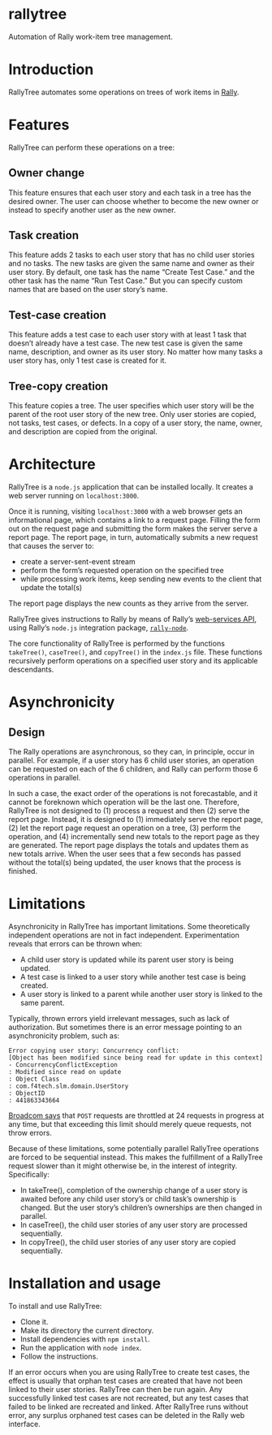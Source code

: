 # rallytree
Automation of Rally work-item tree management.
# Introduction
RallyTree automates some operations on trees of work items in [Rally](https://www.broadcom.com/products/software/agile-development/rally-software). 

# Features
RallyTree can perform these operations on a tree:

## Owner change
This feature ensures that each user story and each task in a tree has the desired owner. The user can choose whether to become the new owner or instead to specify another user as the new owner.

## Task creation
This feature adds 2 tasks to each user story that has no child user stories and no tasks. The new tasks are given the same name and owner as their user story. By default, one task has the name “Create Test Case.” and the other task has the name “Run Test Case.” But you can specify custom names that are based on the user story’s name.

## Test-case creation
This feature adds a test case to each user story with at least 1 task that doesn’t already have a test case. The new test case is given the same name, description, and owner as its user story. No matter how many tasks a user story has, only 1 test case is created for it.

## Tree-copy creation
This feature copies a tree. The user specifies which user story will be the parent of the root user story of the new tree. Only user stories are copied, not tasks, test cases, or defects. In a copy of a user story, the name, owner, and description are copied from the original.

# Architecture
RallyTree is a `node.js` application that can be installed locally. It creates a web server running on `localhost:3000`.

Once it is running, visiting `localhost:3000` with a web browser gets an informational page, which contains a link to a request page. Filling the form out on the request page and submitting the form makes the server serve a report page. The report page, in turn, automatically submits a new request that causes the server to:

- create a server-sent-event stream
- perform the form’s requested operation on the specified tree
- while processing work items, keep sending new events to the client that update the total(s)

The report page displays the new counts as they arrive from the server.

RallyTree gives instructions to Rally by means of Rally’s [web-services API](https://rally1.rallydev.com/slm/doc/webservice/), using Rally’s `node.js` integration package, [`rally-node`](https://github.com/RallyTools/rally-node).

The core functionality of RallyTree is performed by the functions `takeTree()`, `caseTree()`, and `copyTree()` in the `index.js` file. These functions recursively perform operations on a specified user story and its applicable descendants.

# Asynchronicity

## Design
The Rally operations are asynchronous, so they can, in principle, occur in parallel. For example, if a user story has 6 child user stories, an operation can be requested on each of the 6 children, and Rally can perform those 6 operations in parallel.

In such a case, the exact order of the operations is not forecastable, and it cannot be foreknown which operation will be the last one. Therefore, RallyTree is not designed to (1) process a request and then (2) serve the report page. Instead, it is designed to (1) immediately serve the report page, (2) let the report page request an operation on a tree, (3) perform the operation, and (4) incrementally send new totals to the report page as they are generated. The report page displays the totals and updates them as new totals arrive. When the user sees that a few seconds has passed without the total(s) being updated, the user knows that the process is finished.

# Limitations
Asynchronicity in RallyTree has important limitations. Some theoretically independent operations are not in fact independent. Experimentation reveals that errors can be thrown when:

- A child user story is updated while its parent user story is being updated.
- A test case is linked to a user story while another test case is being created.
- A user story is linked to a parent while another user story is linked to the same parent.

Typically, thrown errors yield irrelevant messages, such as lack of authorization. But sometimes there is an error message pointing to an asynchronicity problem, such as:

```
Error copying user story: Concurrency conflict:
[Object has been modified since being read for update in this context]
- ConcurrencyConflictException
: Modified since read on update
: Object Class
: com.f4tech.slm.domain.UserStory
: ObjectID
: 441863343664
```

[Broadcom says](https://community.broadcom.com/enterprisesoftware/communities/community-home/digestviewer/viewthread?GroupId=2437&MessageKey=a41c7c1b-f37b-4eb3-9647-b8d518341f86&CommunityKey=f303f769-8d4c-44d9-924c-3845bba6444e&tab=digestviewer&ReturnUrl=%2Fenterprisesoftware%2Fcommunities%2Fcommunity-home%2Fdigestviewer%3FCommunityKey%3Df303f769-8d4c-44d9-924c-3845bba6444e) that `POST` requests are throttled at 24 requests in progress at any time, but that exceeding this limit should merely queue requests, not throw errors.

Because of these limitations, some potentially parallel RallyTree operations are forced to be sequential instead. This makes the fulfillment of a RallyTree request slower than it might otherwise be, in the interest of integrity. Specifically:

- In takeTree(), completion of the ownership change of a user story is awaited before any child user story’s or child task’s ownership is changed. But the user story’s children’s ownerships are then changed in parallel.
- In caseTree(), the child user stories of any user story are processed sequentially.
- In copyTree(), the child user stories of any user story are copied sequentially.

# Installation and usage
To install and use RallyTree:

- Clone it.
- Make its directory the current directory.
- Install dependencies with `npm install`.
- Run the application with `node index`.
- Follow the instructions.

If an error occurs when you are using RallyTree to create test cases, the effect is usually that orphan test cases are created that have not been linked to their user stories. RallyTree can then be run again. Any successfully linked test cases are not recreated, but any test cases that failed to be linked are recreated and linked. After RallyTree runs without error, any surplus orphaned test cases can be deleted in the Rally web interface.
